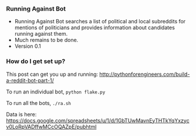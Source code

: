 ### Running Against Bot ###

* Running Against Bot searches a list of political and local subreddits for mentions of politicians and provides information about candidates running against them.
* Much remains to be done.
* Version 0.1

### How do I get set up? ###

This post can get you up and running: http://pythonforengineers.com/build-a-reddit-bot-part-1/

To run an individual bot, `python flake.py`

To run all the bots, `./ra.sh`

Data is here: https://docs.google.com/spreadsheets/u/1/d/1GbTUwMavnEyTHTkYqYxzycv0LoRpVADffwMCcOQAZpE/pubhtml
